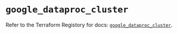 # `google_dataproc_cluster`

Refer to the Terraform Registory for docs: [`google_dataproc_cluster`](https://registry.terraform.io/providers/hashicorp/google-beta/4.62.0/docs/resources/google_dataproc_cluster).
